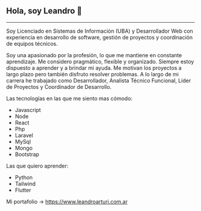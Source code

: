 ## Hola, soy Leandro 👋

---

Soy Licenciado en Sistemas de Información (UBA) y Desarrollador Web con experiencia en desarrollo de software, gestión de proyectos y coordinación de equipos técnicos.

Soy una apasionado por la profesión, lo que me mantiene en constante aprendizaje. Me considero pragmático, flexible y organizado. Siempre estoy dispuesto a aprender y a brindar mi ayuda. Me motivan los proyectos a largo plazo pero también disfruto resolver problemas. A lo largo de mi carrera he trabajado como Desarrollador, Analista Técnico Funcional, Líder de Proyectos y Coordinador de Desarrollo.

Las tecnologías en las que me siento mas cómodo:
- Javascript
- Node
- React
- Php 
- Laravel
- MySql
- Mongo
- Bootstrap

Las que quiero aprender:
- Python
- Tailwind
- Flutter

Mi portafolio -> https://www.leandroarturi.com.ar 
